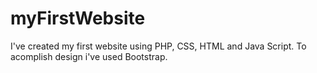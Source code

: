 # myFirstWebsite
I've created my first website using PHP, CSS, HTML and Java Script. To acomplish design i've used Bootstrap.
